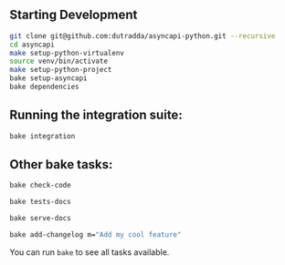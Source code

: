## Starting Development

```bash
git clone git@github.com:dutradda/asyncapi-python.git --recursive
cd asyncapi
make setup-python-virtualenv
source venv/bin/activate
make setup-python-project
bake setup-asyncapi
bake dependencies
```

## Running the integration suite:

```bash
bake integration
```

## Other bake tasks:

```bash
bake check-code

bake tests-docs

bake serve-docs

bake add-changelog m="Add my cool feature"
```

You can run `bake` to see all tasks available.
